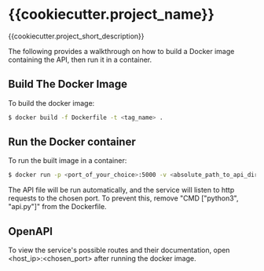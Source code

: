 # {{cookiecutter.project_name}}

{{cookiecutter.project_short_description}}

The following provides a walkthrough on how to build a Docker image containing the API, then run it in a container.

## Build The Docker Image

To build the docker image:

```sh
$ docker build -f Dockerfile -t <tag_name> .
```

## Run the Docker container

To run the built image in a container:

```sh
$ docker run -p <port_of_your_choice>:5000 -v <absolute_path_to_api_dir>/src/:/src/ <tag_name>
```

The API file will be run automatically, and the service will listen to http requests to the chosen port. To prevent this, remove "CMD ["python3", "api.py"]" from the Dockerfile.

## OpenAPI

To view the service's possible routes and their documentation, open <host_ip>:<chosen_port> after running the docker image.
